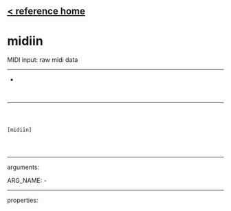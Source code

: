 [< reference home](ceammc_lib.html)
---

# midiin


MIDI input: raw midi data

---

-
<br>


---


```



[midiin]


            
```

---
arguments:

ARG_NAME: -<br>

---
properties:


